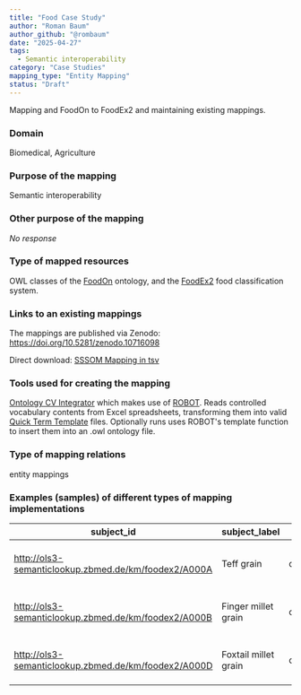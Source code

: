 ```yaml
---
title: "Food Case Study"
author: "Roman Baum"
author_github: "@rombaum"
date: "2025-04-27"
tags:
  - Semantic interoperability
category: "Case Studies"
mapping_type: "Entity Mapping"
status: "Draft"
---
```


Mapping and FoodOn to FoodEx2 and maintaining existing mappings.

### Domain

Biomedical, Agriculture

### Purpose of the mapping

Semantic interoperability

### Other purpose of the mapping

_No response_

### Type of mapped resources

OWL classes of the [FoodOn](https://foodon.org/) ontology, and the [FoodEx2](https://www.efsa.europa.eu/en/data/data-standardisation) food classification system.

### Links to an existing mappings

The mappings are published via Zenodo: https://doi.org/10.5281/zenodo.10716098

Direct download: [SSSOM Mapping in tsv](https://zenodo.org/records/10716098/files/foodon-foodex2-mapping.sssom.tsv?download=1)

### Tools used for creating the mapping

[Ontology CV Integrator](https://github.com/zbmed/ontology-cv-integrator) which makes use of [ROBOT](http://robot.obolibrary.org/). Reads controlled vocabulary contents from Excel spreadsheets, transforming them into valid [Quick Term Template](http://robot.obolibrary.org/template) files. Optionally runs uses ROBOT's template function to insert them into an .owl ontology file.

### Type of mapping relations

entity mappings

### Examples (samples) of different types of mapping implementations

subject_id | subject_label | predicate_id | object_id | object_label | mapping_justification | creator_id | license | mapping_date | comment
-- | -- | -- | -- | -- | -- | -- | -- | -- | --
http://ols3-semanticlookup.zbmed.de/km/foodex2/A000A | Teff grain | owl:equivalentClass | http://purl.obolibrary.org/obo/FOODON_03540026 | 00260 - teff grain (efsa foodex2) | https://w3id.org/semapv/vocab/CompositeMatching | https://ror.org/03k3ky186\|https://ror.org/0259fwx54 | https://www.gnu.org/licenses/gpl-3.0.html#license-text | 2023-04-01 | Composite matching justification: https://w3id.org/semapv/vocab/LexicalMatching + https://w3id.org/semapv/vocab/BackgroundKnowledgeBasedMatching
http://ols3-semanticlookup.zbmed.de/km/foodex2/A000B | Finger millet grain | owl:equivalentClass | http://purl.obolibrary.org/obo/FOODON_03540020 | 00200 - finger millet grain (efsa foodex2) | https://w3id.org/semapv/vocab/CompositeMatching | https://ror.org/03k3ky186\|https://ror.org/0259fwx54 | https://www.gnu.org/licenses/gpl-3.0.html#license-text | 2023-04-01 | Composite matching justification: https://w3id.org/semapv/vocab/LexicalMatching + https://w3id.org/semapv/vocab/BackgroundKnowledgeBasedMatching
http://ols3-semanticlookup.zbmed.de/km/foodex2/A000D | Foxtail millet grain | owl:equivalentClass | http://purl.obolibrary.org/obo/FOODON_03540022 | 00220 - foxtail millet grain (efsa foodex2) | https://w3id.org/semapv/vocab/CompositeMatching | https://ror.org/03k3ky186\|https://ror.org/0259fwx54 | https://www.gnu.org/licenses/gpl-3.0.html#license-text | 2023-04-01 | Composite matching justification: https://w3id.org/semapv/vocab/LexicalMatching + https://w3id.org/semapv/vocab/BackgroundKnowledgeBasedMatching

